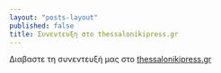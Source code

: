 ```yaml
---
layout: "posts-layout"
published: false
title: Συνεντευξη στο thessalonikipress.gr
---
```


Διαβαστε τη συνεντευξή μας στο [thessalonikipress.gr](http://www.thessalonikipress.gr/i-techni-tou-paradosiakou-karate/)